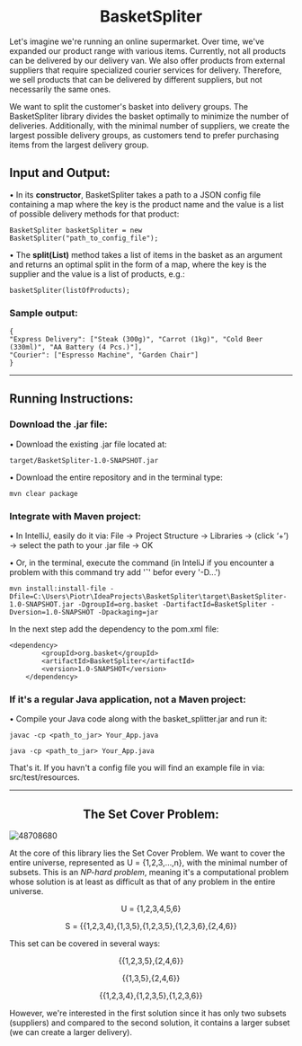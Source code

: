 <div align="center">
	
# BasketSpliter

</div>


Let's imagine we're running an online supermarket. Over time, we've expanded our product range with various items. Currently, not all products can be delivered by our delivery van. We also offer products from external suppliers that require specialized courier services for delivery. Therefore, we sell products that can be delivered by different suppliers, but not necessarily the same ones.

We want to split the customer's basket into delivery groups. The BasketSpliter library divides the basket optimally to minimize the number of deliveries. Additionally, with the minimal number of suppliers, we create the largest possible delivery groups, as customers tend to prefer purchasing items from the largest delivery group.



## Input and Output:

• In its **constructor**, BasketSpliter takes a path to a JSON config file containing a map where the key is the product name and the value is a list of possible delivery methods for that product:

	BasketSpliter basketSpliter = new BasketSpliter("path_to_config_file");


• The **split(List<String>)** method takes a list of items in the basket as an argument and returns an optimal split in the form of a map, where the key is the supplier and the value is a list of products, e.g.:

	basketSpliter(listOfProducts);



### Sample output:
	{
	"Express Delivery": ["Steak (300g)", "Carrot (1kg)", "Cold Beer (330ml)", "AA Battery (4 Pcs.)"],
	"Courier": ["Espresso Machine", "Garden Chair"]
	}

------------

## Running Instructions:


### **Download the .jar file:**

• Download the existing .jar file located at:

	target/BasketSpliter-1.0-SNAPSHOT.jar
• Download the entire repository and in the terminal type: 

	mvn clear package
### **Integrate with Maven project:**

• In IntelliJ, easily do it via: File -> Project Structure -> Libraries -> (click ‘+’) -> select the path to your .jar file -> OK

• Or, in the terminal, execute the command (in InteliJ if you encounter a problem with this command try add '**`**' befor every '-D...')

	mvn install:install-file -Dfile=C:\Users\Piotr\IdeaProjects\BasketSpliter\target\BasketSpliter-1.0-SNAPSHOT.jar -DgroupId=org.basket -DartifactId=BasketSpliter -Dversion=1.0-SNAPSHOT -Dpackaging=jar
	
  
  In the next step add the dependency to the pom.xml file:

	<dependency>
            <groupId>org.basket</groupId>
            <artifactId>BasketSpliter</artifactId>
            <version>1.0-SNAPSHOT</version>
        </dependency>


### **If it's a regular Java application, not a Maven project:**

• Compile your Java code along with the basket_splitter.jar and run it:

	javac -cp <path_to_jar> Your_App.java

	java -cp <path_to_jar> Your_App.java
 

That's it. If you havn't a config file you will find an example file in via: src/test/resources.

------------

<div align="center">
	
## The Set Cover Problem:

</div>

![48708680](https://github.com/PiotrHernik/BasketSpliter/assets/147530998/17337e93-ad2d-4852-ae4e-8d3e4a4b162b)


At the core of this library lies the Set Cover Problem. We want to cover the entire universe, represented as U = {1,2,3,…,n}, with the minimal number of subsets. This is an *NP-hard problem*, meaning it's a computational problem whose solution is at least as difficult as that of any problem in the entire universe.

<div align="center">
	
U = {1,2,3,4,5,6}


S = {{1,2,3,4},{1,3,5},{1,2,3,5},{1,2,3,6},{2,4,6}}

</div>


This set can be covered in several ways:

<div align="center">
	
{{1,2,3,5},{2,4,6}}

{{1,3,5},{2,4,6}}

{{1,2,3,4},{1,2,3,5},{1,2,3,6}}

</div>


However, we're interested in the first solution since it has only two subsets (suppliers) and compared to the second solution, it contains a larger subset (we can create a larger delivery).
